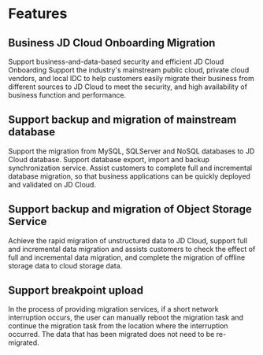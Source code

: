 # Features
## Business JD Cloud Onboarding Migration
Support business-and-data-based security and efficient JD Cloud Onboarding
Support the industry's mainstream public cloud, private cloud vendors, and local IDC to help customers easily migrate their business from different sources to JD Cloud to meet the security, and high availability of business function and performance.
## Support backup and migration of mainstream database
Support the migration from MySQL, SQLServer and NoSQL databases to JD Cloud database. Support database export, import and backup synchronization service. Assist customers to complete full and incremental database migration, so that business applications can be quickly deployed and validated on JD Cloud.
## Support backup and migration of Object Storage Service
Achieve the rapid migration of unstructured data to JD Cloud, support full and incremental data migration and assists customers to check the effect of full and incremental data migration, and complete the migration of offline storage data to cloud storage data.
## Support breakpoint upload
In the process of providing migration services, if a short network interruption occurs, the user can manually reboot the migration task and continue the migration task from the location where the interruption occurred. The data that has been migrated does not need to be re-migrated.


